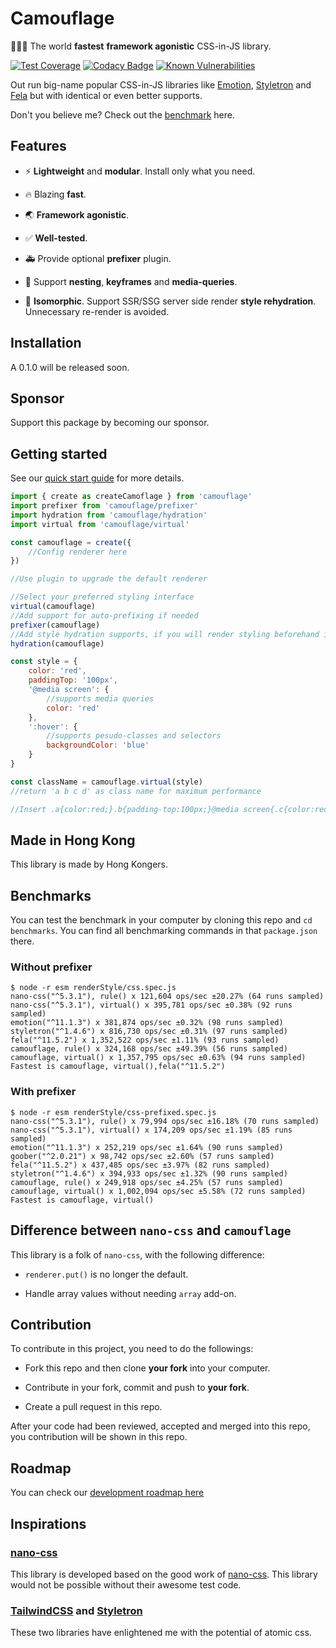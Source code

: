 # Camouflage

:rocket::rocket::rocket: The world **fastest** **framework agonistic** CSS-in-JS library.

[![Test Coverage](https://api.codeclimate.com/v1/badges/37576126acb783f17c77/test_coverage)](https://codeclimate.com/github/winston0410/camouflage/test_coverage) [![Codacy Badge](https://app.codacy.com/project/badge/Grade/30027259349b45ef8cdc73711f17859c)](https://www.codacy.com/gh/winston0410/camouflage/dashboard?utm_source=github.com&utm_medium=referral&utm_content=winston0410/camouflage&utm_campaign=Badge_Grade) [![Known Vulnerabilities](https://snyk.io/test/github/winston0410/camouflage/badge.svg?targetFile=package.json)](https://snyk.io/test/github/winston0410/camouflage?targetFile=package.json)

Out run big-name popular CSS-in-JS libraries like [Emotion](https://github.com/emotion-js/emotion), [Styletron](https://github.com/styletron/styletron) and [Fela](https://github.com/robinweser/fela) but with identical or even better supports.

Don't you believe me? Check out the [benchmark](https://github.com/winston0410/camouflage/#benchmarks) here.

## Features

- :zap: **Lightweight** and **modular**. Install only what you need.

- :fire: Blazing **fast**.

- :earth_asia: **Framework agonistic**.

- :white_check_mark: **Well-tested**.

- :ambulance: Provide optional **prefixer** plugin.

- :nail_care: Support **nesting**, **keyframes** and **media-queries**.

- :construction: **Isomorphic**. Support SSR/SSG server side render **style rehydration**. Unnecessary re-render is avoided.

## Installation

A 0.1.0 will be released soon.

## Sponsor

Support this package by becoming our sponsor.

## Getting started

See our [quick start guide](https://github.com/winston0410/camouflage/blob/master/docs/README.md) for more details.

```javascript
import { create as createCamoflage } from 'camouflage'
import prefixer from 'camouflage/prefixer'
import hydration from 'camouflage/hydration'
import virtual from 'camouflage/virtual'

const camouflage = create({
    //Config renderer here
})

//Use plugin to upgrade the default renderer

//Select your preferred styling interface
virtual(camouflage)
//Add support for auto-prefixing if needed
prefixer(camouflage)
//Add style hydration supports, if you will render styling beforehand in server
hydration(camouflage)

const style = {
    color: 'red',
    paddingTop: '100px',
    '@media screen': {
        //supports media queries
        color: 'red'
    },
    ':hover': {
        //supports pesudo-classes and selectors
        backgroundColor: 'blue'
    }
}

const className = camouflage.virtual(style)
//return 'a b c d' as class name for maximum performance

//Insert .a{color:red;}.b{padding-top:100px;}@media screen{.c{color:red;}}.d:hover{background-color:blue;} as styling
```

## Made in Hong Kong

This library is made by Hong Kongers.

## Benchmarks

You can test the benchmark in your computer by cloning this repo and `cd benchmarks`. You can find all benchmarking commands in that `package.json` there.

### Without prefixer

```markdownify
$ node -r esm renderStyle/css.spec.js
nano-css("^5.3.1"), rule() x 121,604 ops/sec ±20.27% (64 runs sampled)
nano-css("^5.3.1"), virtual() x 395,781 ops/sec ±0.38% (92 runs sampled)
emotion("^11.1.3") x 381,874 ops/sec ±0.32% (98 runs sampled)
styletron("^1.4.6") x 816,730 ops/sec ±0.31% (97 runs sampled)
fela("^11.5.2") x 1,352,522 ops/sec ±1.11% (93 runs sampled)
camouflage, rule() x 324,168 ops/sec ±49.39% (56 runs sampled)
camouflage, virtual() x 1,357,795 ops/sec ±0.63% (94 runs sampled)
Fastest is camouflage, virtual(),fela("^11.5.2")
```

### With prefixer

```markdownify
$ node -r esm renderStyle/css-prefixed.spec.js
nano-css("^5.3.1"), rule() x 79,994 ops/sec ±16.18% (70 runs sampled)
nano-css("^5.3.1"), virtual() x 174,209 ops/sec ±1.19% (85 runs sampled)
emotion("^11.1.3") x 252,219 ops/sec ±1.64% (90 runs sampled)
goober("^2.0.21") x 98,742 ops/sec ±2.60% (57 runs sampled)
fela("^11.5.2") x 437,485 ops/sec ±3.97% (82 runs sampled)
styletron("^1.4.6") x 394,933 ops/sec ±1.32% (90 runs sampled)
camouflage, rule() x 249,918 ops/sec ±4.25% (57 runs sampled)
camouflage, virtual() x 1,002,094 ops/sec ±5.58% (72 runs sampled)
Fastest is camouflage, virtual()
```

## Difference between `nano-css` and `camouflage`

This library is a folk of `nano-css`, with the following difference:

- `renderer.put()` is no longer the default.

- Handle array values without needing `array` add-on.

## Contribution

To contribute in this project, you need to do the followings:

- Fork this repo and then clone **your fork** into your computer.

- Contribute in your fork, commit and push to **your fork**.

- Create a pull request in this repo.

After your code had been reviewed, accepted and merged into this repo, you contribution will be shown in this repo.

## Roadmap

You can check our [development roadmap here](https://github.com/winston0410/camouflage/projects/1)

## Inspirations

### [nano-css](https://github.com/streamich/nano-css)

This library is developed based on the good work of [nano-css](https://github.com/streamich/nano-css). This library would not be possible without their awesome test code.

### [TailwindCSS](https://tailwindcss.com/) and [Styletron](https://www.styletron.org/)

These two libraries have enlightened me with the potential of atomic css.
